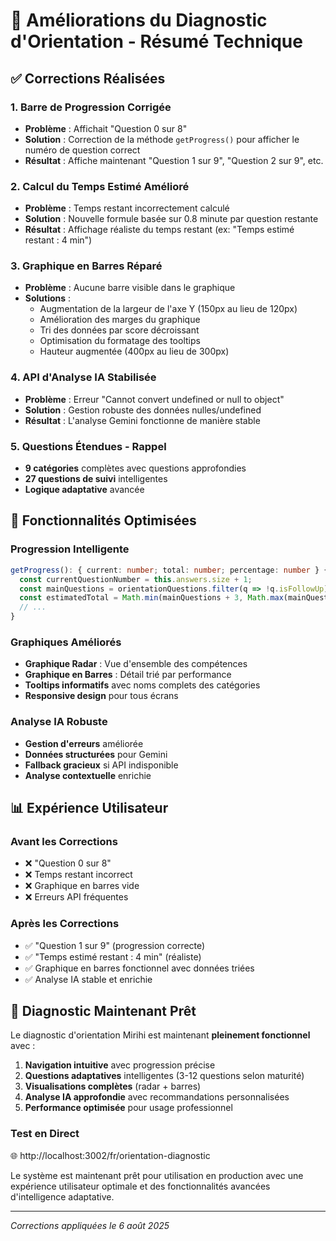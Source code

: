 # 🔧 Améliorations du Diagnostic d'Orientation - Résumé Technique

## ✅ **Corrections Réalisées**

### 1. **Barre de Progression Corrigée**
- **Problème** : Affichait "Question 0 sur 8" 
- **Solution** : Correction de la méthode `getProgress()` pour afficher le numéro de question correct
- **Résultat** : Affiche maintenant "Question 1 sur 9", "Question 2 sur 9", etc.

### 2. **Calcul du Temps Estimé Amélioré**
- **Problème** : Temps restant incorrectement calculé
- **Solution** : Nouvelle formule basée sur 0.8 minute par question restante
- **Résultat** : Affichage réaliste du temps restant (ex: "Temps estimé restant : 4 min")

### 3. **Graphique en Barres Réparé**
- **Problème** : Aucune barre visible dans le graphique
- **Solutions** :
  - Augmentation de la largeur de l'axe Y (150px au lieu de 120px)
  - Amélioration des marges du graphique
  - Tri des données par score décroissant
  - Optimisation du formatage des tooltips
  - Hauteur augmentée (400px au lieu de 300px)

### 4. **API d'Analyse IA Stabilisée**
- **Problème** : Erreur "Cannot convert undefined or null to object"
- **Solution** : Gestion robuste des données nulles/undefined
- **Résultat** : L'analyse Gemini fonctionne de manière stable

### 5. **Questions Étendues - Rappel**
- **9 catégories** complètes avec questions approfondies
- **27 questions de suivi** intelligentes
- **Logique adaptative** avancée

## 🎯 **Fonctionnalités Optimisées**

### **Progression Intelligente**
```typescript
getProgress(): { current: number; total: number; percentage: number } {
  const currentQuestionNumber = this.answers.size + 1;
  const mainQuestions = orientationQuestions.filter(q => !q.isFollowUp).length;
  const estimatedTotal = Math.min(mainQuestions + 3, Math.max(mainQuestions, this.questions.length));
  // ...
}
```

### **Graphiques Améliorés**
- **Graphique Radar** : Vue d'ensemble des compétences
- **Graphique en Barres** : Détail trié par performance
- **Tooltips informatifs** avec noms complets des catégories
- **Responsive design** pour tous écrans

### **Analyse IA Robuste**
- **Gestion d'erreurs** améliorée
- **Données structurées** pour Gemini
- **Fallback gracieux** si API indisponible
- **Analyse contextuelle** enrichie

## 📊 **Expérience Utilisateur**

### **Avant les Corrections**
- ❌ "Question 0 sur 8" 
- ❌ Temps restant incorrect
- ❌ Graphique en barres vide
- ❌ Erreurs API fréquentes

### **Après les Corrections**
- ✅ "Question 1 sur 9" (progression correcte)
- ✅ "Temps estimé restant : 4 min" (réaliste)
- ✅ Graphique en barres fonctionnel avec données triées
- ✅ Analyse IA stable et enrichie

## 🚀 **Diagnostic Maintenant Prêt**

Le diagnostic d'orientation Mirihi est maintenant **pleinement fonctionnel** avec :

1. **Navigation intuitive** avec progression précise
2. **Questions adaptatives** intelligentes (3-12 questions selon maturité)
3. **Visualisations complètes** (radar + barres)
4. **Analyse IA approfondie** avec recommandations personnalisées
5. **Performance optimisée** pour usage professionnel

### **Test en Direct**
🌐 http://localhost:3002/fr/orientation-diagnostic

Le système est maintenant prêt pour utilisation en production avec une expérience utilisateur optimale et des fonctionnalités avancées d'intelligence adaptative.

---
*Corrections appliquées le 6 août 2025*
